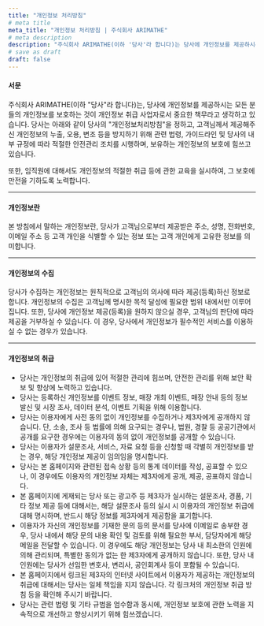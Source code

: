 ```yaml
---
title: "개인정보 처리방침"
# meta title
meta_title: "개인정보 처리방침 | 주식회사 ARIMATHE"
# meta description
description: "주식회사 ARIMATHE(이하 '당사'라 합니다)는 당사에 개인정보를 제공하시는 모든 분들의 개인정보를 보호하는 것이 개인정보 취급 사업자로서 중요한 책무라고 생각하고 있습니다. 당사는 아래와 같이 당사의 '개인정보처리방침'을 정하고, 고객님께서 제공해주신 개인정보의 누출, 오용, 변조 등을 방지하기 위해 관련 법령, 가이드라인 및 당사의 내부 규정에 따라 적절한 안전관리 조치를 시행하며, 보유하는 개인정보의 보호에 힘쓰고 있습니다."
# save as draft
draft: false
---
```


#### 서문

주식회사 ARIMATHE(이하 "당사"라 합니다)는, 당사에 개인정보를 제공하시는 모든 분들의 개인정보를 보호하는 것이 개인정보 취급 사업자로서 중요한 책무라고 생각하고 있습니다.
당사는 아래와 같이 당사의 "개인정보처리방침"을 정하고, 고객님께서 제공해주신 개인정보의 누출, 오용, 변조 등을 방지하기 위해 관련 법령, 가이드라인 및 당사의 내부 규정에 따라 적절한 안전관리 조치를 시행하며, 보유하는 개인정보의 보호에 힘쓰고 있습니다.

또한, 임직원에 대해서도 개인정보의 적절한 취급 등에 관한 교육을 실시하여, 그 보호에 만전을 기하도록 노력합니다.

<hr>

#### 개인정보란

본 방침에서 말하는 개인정보란, 당사가 고객님으로부터 제공받은 주소, 성명, 전화번호, 이메일 주소 등 고객 개인을 식별할 수 있는 정보 또는 고객 개인에게 고유한 정보를 의미합니다.

<hr>

#### 개인정보의 수집

당사가 수집하는 개인정보는 원칙적으로 고객님의 의사에 따라 제공(등록)하신 정보로 합니다.
개인정보의 수집은 고객님께 명시한 목적 달성에 필요한 범위 내에서만 이루어집니다. 또한, 당사에 개인정보 제공(등록)을 원하지 않으실 경우, 고객님의 판단에 따라 제공을 거부하실 수 있습니다.
이 경우, 당사에서 개인정보가 필수적인 서비스를 이용하실 수 없는 경우가 있습니다.

<hr>

#### 개인정보의 취급

- 당사는 개인정보의 취급에 있어 적절한 관리에 힘쓰며, 안전한 관리를 위해 보안 확보 및 향상에 노력하고 있습니다.
- 당사는 등록하신 개인정보를 이벤트 정보, 매장 개최 이벤트, 매장 안내 등의 정보 발신 및 시장 조사, 데이터 분석, 이벤트 기획을 위해 이용합니다.
- 당사는 이용자에게 사전 동의 없이 개인정보를 수집하거나 제3자에게 공개하지 않습니다. 단, 소송, 조사 등 법률에 의해 요구되는 경우나, 법원, 경찰 등 공공기관에서 공개를 요구한 경우에는 이용자의 동의 없이 개인정보를 공개할 수 있습니다.
- 당사는 이용자가 설문조사, 서비스, 자료 요청 등을 신청할 때 각별히 개인정보를 받는 경우, 해당 개인정보 제공이 임의임을 명시합니다.
- 당사는 본 홈페이지와 관련된 접속 상황 등의 통계 데이터를 작성, 공표할 수 있으나, 이 경우에도 이용자의 개인정보 자체는 제3자에게 공개, 제공, 공표하지 않습니다.
- 본 홈페이지에 게재되는 당사 또는 광고주 등 제3자가 실시하는 설문조사, 경품, 기타 정보 제공 등에 대해서는, 해당 설문조사 등의 실시 시 이용자의 개인정보 취급에 대해 명시하며, 반드시 해당 정보를 제3자에게 제공함을 표기합니다.
- 이용자가 자신의 개인정보를 기재한 문의 등의 문서를 당사에 이메일로 송부한 경우, 당사 내에서 해당 문의 내용 확인 및 검토를 위해 필요한 부서, 담당자에게 해당 메일을 전달할 수 있습니다. 이 경우에도 해당 개인정보는 당사 내 최소한의 인원에 의해 관리되며, 특별한 동의가 없는 한 제3자에게 공개하지 않습니다. 또한, 당사 내 인원에는 당사가 선임한 변호사, 변리사, 공인회계사 등이 포함될 수 있습니다.
- 본 홈페이지에서 링크된 제3자의 인터넷 사이트에서 이용자가 제공하는 개인정보의 취급에 대해서는 당사는 일체 책임을 지지 않습니다. 각 링크처의 개인정보 취급 방침 등을 확인해 주시기 바랍니다.
- 당사는 관련 법령 및 기타 규범을 엄수함과 동시에, 개인정보 보호에 관한 노력을 지속적으로 개선하고 향상시키기 위해 힘쓰겠습니다.
